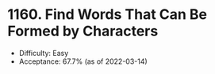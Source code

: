 # 1160. Find Words That Can Be Formed by Characters
- Difficulty: Easy
- Acceptance: 67.7% (as of 2022-03-14)
